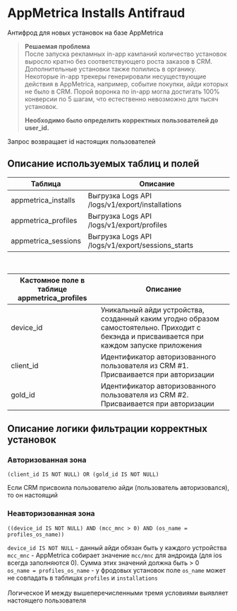 # AppMetrica Installs Antifraud
 Антифрод для новых установок на базе AppMetrica

> **Решаемая проблема**<br>
> После запуска рекламных in-app кампаний количество установок выросло кратно без соответствующего роста заказов в CRM. Дополнительные установки также полились в органику. Некоторые in-app трекеры генерировали несуществующие действия в AppMetrica, например, событие покупки, айди которых не было в CRM. Порой воронка по in-app могла достигать 100% конверсии по 5 шагам, что естественно невозможно для тысяч установок.
>
> <b>Необходимо было определить корректных пользователей до user_id. </b>
 
 Запрос возвращает id настоящих пользователей

## Описание используемых таблиц и полей
|Таблица|Описание|
| --- | --- |
|appmetrica_installs|Выгрузка Logs API /logs/v1/export/installations|
|appmetrica_profiles|Выгрузка Logs API /logs/v1/export/profiles|
|appmetrica_sessions|Выгрузка Logs API /logs/v1/export/sessions_starts|

<br>

|Кастомное поле в таблице appmetrica_profiles|Описание|
| --- | --- |
|device_id|Уникальный айди устройства, созданный каким угодно образом самостоятельно. Приходит с бекэнда и присваивается при каждом запуске приложения|
|client_id|Идентификатор авторизованного пользователя из CRM #1. Присваивается при авторизации|
|gold_id|Идентификатор авторизованного пользователя из CRM #2. Присваивается при авторизации|

## Описание логики фильтрации корректных установок
### Авторизованная зона
```
(client_id IS NOT NULL) OR (gold_id IS NOT NULL)
```
Если CRM присвоила пользователю айди (пользователь авторизовался), то он настоящий

### Неавторизованная зона
```
((device_id IS NOT NULL) AND (mcc_mnc > 0) AND (os_name = profiles_os_name))
```
```device_id IS NOT NULL``` - данный айди обязан быть у каждого устройства
<br>
```mcc_mnc``` - AppMetrica собирает значение ```mcc/mnc``` для андроида (для ios всегда заполняются 0). Сумма этих значений должна быть > 0
<br>
```os_name = profiles_os_name``` - у фродовых установок поле ```os_name``` может не совпадать в таблицах ```profiles``` и ```installations```
<br><br>
Логическое И между вышеперечисленными тремя условиями выявляет настоящего пользователя
